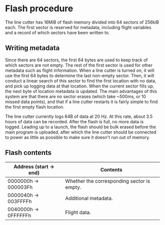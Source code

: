 # Flash procedure
The line cutter has 16MiB of flash memory divided into 64 sectors of 256kiB each. The first sector is reserved for metadata, including flight variables and a record of which sectors have been written to.

## Writing metadata
Since there are 64 sectors, the first 64 bytes are used to keep track of which sectors are not empty. The rest of the first sector is used for other metadata such as flight information. When a line cutter is turned on, it will use the first 64 bytes to determine the last non-empty sector. Then, it will conduct a linear search of this sector to find the first location with no data, and pick up logging data at that location. When the current sector fills up, the next byte of location metadata is updated. The main advantages of this system are that there are no sector erases (which take ~500ms, or 10 missed data points), and that if a line cutter restarts it is fairly simple to find the first empty flash location.

The line cutter currently logs 64B of data at 20 Hz. At this rate, about 3.5 hours of data can be recorded. After the flash is full, no more data is logged. Leading up to a launch, the flash should be bulk erased before the main program is uploaded, after which the line cutter should be connected to power as little as possible to make sure it doesn't run out of memory.

## Flash contents
| Address (start -> end) | Contents |
| -----------------------| -------- |
| 0000000h -> 000003Fh | Whether the corresponding sector is empty. |
| 0000040h -> 003FFFFh | Additional metadata. |
| 0040000h -> 0FFFFFFh | Flight data. |
